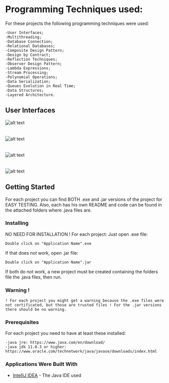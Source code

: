 # Programming Techniques used:
For these projects the following programming techniques were used:
```
-User Interfaces;
-Multithreading;
-Database Connection;
-Relational Databases;
-Composite Design Pattern;
-Design by Contract;
-Reflection Techniques;
-Observer Design Pattern;
-Lambda Expressions;
-Stream Processing;
-Polynomial Operations;
-Data Serialization;
-Queues Evolution in Real Time;
-Data Structures;
-Layered Architecture.
```

## User Interfaces
![alt text](https://github.com/DanutGavrus/Photos/blob/master/1.%20Restaurant%20Management.png)<br/><br/><br/>
![alt text](https://github.com/DanutGavrus/Photos/blob/master/2.%20Polynomial%20Operations.png)<br/><br/><br/>
![alt text](https://github.com/DanutGavrus/Photos/blob/master/3.%20Working%20with%20Threads.png)<br/><br/><br/>
![alt text](https://github.com/DanutGavrus/Photos/blob/master/4.%20Database%20and%20Reflexion%20Techniques.png)

## Getting Started
For each project you can find BOTH .exe and .jar versions of the project for EASY TESTING. Also, each has his own README and code can be found in the attached folders where .java files are.

### Installing
NO NEED FOR INSTALLATION ! For each project:
Just open .exe file:
```
Double click on "Application Name".exe
```
If that does not work, open .jar file:
```
Double click on "Application Name".jar
```
If both do not work, a new project must be created containing the folders file the .java files, then run.

### Warning !
```
! For each project you might get a warning because the .exe files were not certificated, but those are trusted files ! For the .jar versions there should be no warning.
```

### Prerequisites
For each project you need to have at least these installed:
```
-java jre: https://www.java.com/en/download/
-java jdk 11.0.3 or higher: https://www.oracle.com/technetwork/java/javase/downloads/index.html
```

### Applications Were Built With
* [IntelliJ IDEA](https://www.jetbrains.com/idea/) - The Java IDE used